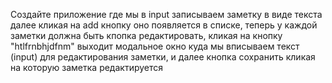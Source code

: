 Создайте приложение где мы в input записываем
заметку в виде текста далее кликая на add кнопку
оно появляется в списке, теперь у каждой заметки
должна быть кпопка редактировать, кликая на кнопку
"htlfrnbhjdfnm" выходит модальное окно куда мы вписываем
текст (input) для редактирования заметки, и далее кнопка
сохранить кликая на которую заметка редактируется